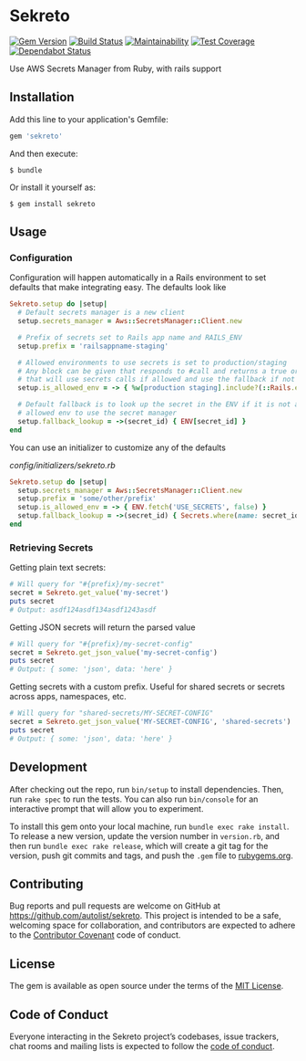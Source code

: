 # Sekreto

[![Gem Version](https://badge.fury.io/rb/sekreto.svg)](https://badge.fury.io/rb/sekreto)
[![Build Status](https://travis-ci.org/autolist/sekreto.svg?branch=master)](https://travis-ci.org/autolist/sekreto)
[![Maintainability](https://api.codeclimate.com/v1/badges/3f03647e9b305f1626de/maintainability)](https://codeclimate.com/github/autolist/sekreto/maintainability)
[![Test Coverage](https://api.codeclimate.com/v1/badges/3f03647e9b305f1626de/test_coverage)](https://codeclimate.com/github/autolist/sekreto/test_coverage)
[![Dependabot Status](https://api.dependabot.com/badges/status?host=github&repo=autolist/sekreto)](https://dependabot.com)

Use AWS Secrets Manager from Ruby, with rails support

## Installation

Add this line to your application's Gemfile:

```ruby
gem 'sekreto'
```

And then execute:

    $ bundle

Or install it yourself as:

    $ gem install sekreto

## Usage

### Configuration

Configuration will happen automatically in a Rails environment to set defaults
that make integrating easy. The defaults look like

```ruby
Sekreto.setup do |setup|
  # Default secrets manager is a new client
  setup.secrets_manager = Aws::SecretsManager::Client.new

  # Prefix of secrets set to Rails app name and RAILS_ENV
  setup.prefix = 'railsappname-staging'

  # Allowed environments to use secrets is set to production/staging
  # Any block can be given that responds to #call and returns a true or false
  # that will use secrets calls if allowed and use the fallback if not
  setup.is_allowed_env = -> { %w[production staging].include?(::Rails.env) }

  # Default fallback is to look up the secret in the ENV if it is not an
  # allowed env to use the secret manager
  setup.fallback_lookup = ->(secret_id) { ENV[secret_id] }
end
```

You can use an initializer to customize any of the defaults

_config/initializers/sekreto.rb_
```ruby
Sekreto.setup do |setup|
  setup.secrets_manager = Aws::SecretsManager::Client.new
  setup.prefix = 'some/other/prefix'
  setup.is_allowed_env = -> { ENV.fetch('USE_SECRETS', false) }
  setup.fallback_lookup = ->(secret_id) { Secrets.where(name: secret_id).pluck(:value).first }
end
```

### Retrieving Secrets

Getting plain text secrets:

```ruby
# Will query for "#{prefix}/my-secret"
secret = Sekreto.get_value('my-secret')
puts secret
# Output: asdf124asdf134asdf1243asdf
```

Getting JSON secrets will return the parsed value

```ruby
# Will query for "#{prefix}/my-secret-config"
secret = Sekreto.get_json_value('my-secret-config')
puts secret
# Output: { some: 'json', data: 'here' }
```

Getting secrets with a custom prefix. Useful for shared secrets or secrets
across apps, namespaces, etc.

```ruby
# Will query for "shared-secrets/MY-SECRET-CONFIG"
secret = Sekreto.get_json_value('MY-SECRET-CONFIG', 'shared-secrets')
puts secret
# Output: { some: 'json', data: 'here' }
```

## Development

After checking out the repo, run `bin/setup` to install dependencies. Then, run `rake spec` to run the tests. You can also run `bin/console` for an interactive prompt that will allow you to experiment.

To install this gem onto your local machine, run `bundle exec rake install`. To release a new version, update the version number in `version.rb`, and then run `bundle exec rake release`, which will create a git tag for the version, push git commits and tags, and push the `.gem` file to [rubygems.org](https://rubygems.org).

## Contributing

Bug reports and pull requests are welcome on GitHub at https://github.com/autolist/sekreto. This project is intended to be a safe, welcoming space for collaboration, and contributors are expected to adhere to the [Contributor Covenant](http://contributor-covenant.org) code of conduct.

## License

The gem is available as open source under the terms of the [MIT License](https://opensource.org/licenses/MIT).

## Code of Conduct

Everyone interacting in the Sekreto project’s codebases, issue trackers, chat rooms and mailing lists is expected to follow the [code of conduct](https://github.com/[USERNAME]/sekreto/blob/master/CODE_OF_CONDUCT.md).
